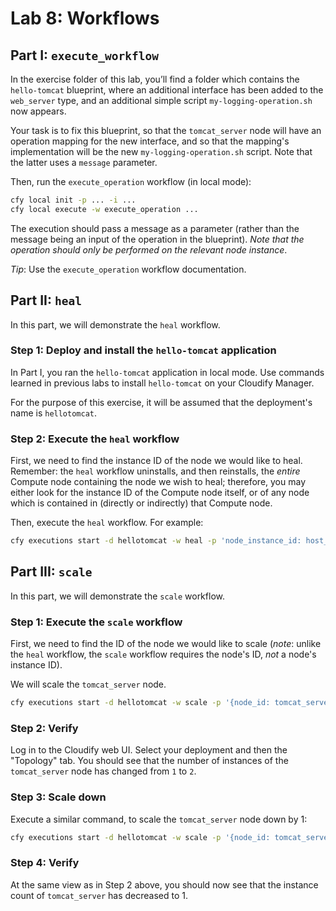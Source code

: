 # Lab 8: Workflows

## Part I: `execute_workflow`

In the exercise folder of this lab, you’ll find a folder which contains the `hello-tomcat` blueprint, where an additional interface has been added to the `web_server` type, and an additional simple script `my-logging-operation.sh` now appears.

Your task is to fix this blueprint, so that the `tomcat_server` node will have an operation mapping for the new interface, and so that the mapping's implementation will be the new `my-logging-operation.sh` script. Note that the latter uses a `message` parameter.

Then, run the `execute_operation` workflow (in local mode):

```bash
cfy local init -p ... -i ...
cfy local execute -w execute_operation ...
```

The execution should pass a message as a parameter (rather than the message being an input of the operation in the blueprint). *Note that the operation should only be performed on the relevant node instance*.

_Tip_: Use the `execute_operation` workflow documentation.

## Part II: `heal`

In this part, we will demonstrate the `heal` workflow.

### Step 1: Deploy and install the `hello-tomcat` application

In Part I, you ran the `hello-tomcat` application in local mode. Use commands learned in previous labs to install `hello-tomcat` on your Cloudify Manager.

For the purpose of this exercise, it will be assumed that the deployment's name is `hellotomcat`.

### Step 2: Execute the `heal` workflow

First, we need to find the instance ID of the node we would like to heal. Remember: the `heal` workflow uninstalls, and then reinstalls, the *entire* Compute node containing the node we wish to heal; therefore, you may either look for the instance ID of the Compute node itself, or of any node which is contained in (directly or indirectly) that Compute node.

Then, execute the `heal` workflow. For example:

```bash
cfy executions start -d hellotomcat -w heal -p 'node_instance_id: host_f4c49'
```

## Part III: `scale`

In this part, we will demonstrate the `scale` workflow.

### Step 1: Execute the `scale` workflow

First, we need to find the ID of the node we would like to scale (*note*: unlike the `heal` workflow, the `scale` workflow requires the node's ID, *not* a node's instance ID).

We will scale the `tomcat_server` node.

```bash
cfy executions start -d hellotomcat -w scale -p '{node_id: tomcat_server, scale_compute: false, delta: 1}'
```

### Step 2: Verify

Log in to the Cloudify web UI. Select your deployment and then the "Topology" tab. You should see that the number of instances of the `tomcat_server` node has changed from `1` to `2`.

### Step 3: Scale down

Execute a similar command, to scale the `tomcat_server` node down by 1:

```bash
cfy executions start -d hellotomcat -w scale -p '{node_id: tomcat_server, scale_compute: false, delta: -1}'
```

### Step 4: Verify

At the same view as in Step 2 above, you should now see that the instance count of `tomcat_server` has decreased to 1.